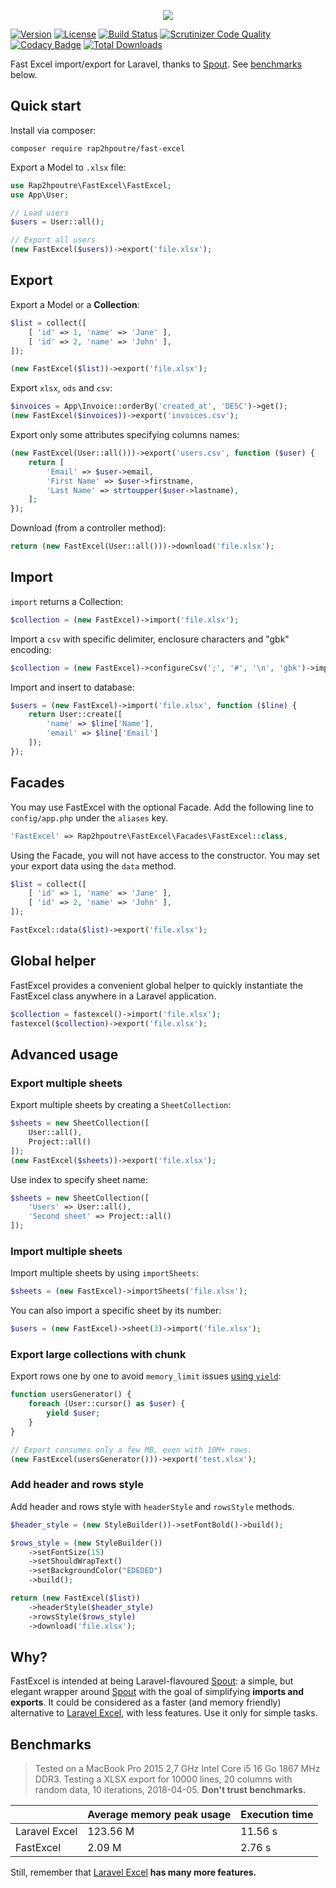 <p align="center">
<img src="https://user-images.githubusercontent.com/36028424/40173202-9a03d68a-5a03-11e8-9968-6b7e3b4f8a1b.png">
</p>

[![Version](https://poser.pugx.org/rap2hpoutre/fast-excel/version?format=flat)](https://packagist.org/packages/rap2hpoutre/fast-excel)
[![License](https://poser.pugx.org/rap2hpoutre/fast-excel/license?format=flat)](https://packagist.org/packages/rap2hpoutre/fast-excel)
[![Build Status](https://travis-ci.org/rap2hpoutre/fast-excel.svg?branch=master)](https://travis-ci.org/rap2hpoutre/fast-excel)
[![Scrutinizer Code Quality](https://scrutinizer-ci.com/g/rap2hpoutre/fast-excel/badges/quality-score.png?b=master)](https://scrutinizer-ci.com/g/rap2hpoutre/fast-excel/?branch=master)
[![Codacy Badge](https://api.codacy.com/project/badge/Grade/4814d15bf1a545b99c90dc07917d7ec9)](https://www.codacy.com/app/rap2hpoutre/fast-excel?utm_source=github.com&amp;utm_medium=referral&amp;utm_content=rap2hpoutre/fast-excel&amp;utm_campaign=Badge_Grade)
[![Total Downloads](https://poser.pugx.org/rap2hpoutre/fast-excel/downloads)](https://packagist.org/packages/rap2hpoutre/fast-excel)

Fast Excel import/export for Laravel, thanks to [Spout](https://github.com/box/spout).
See [benchmarks](#benchmarks) below.

## Quick start

Install via composer:

```
composer require rap2hpoutre/fast-excel
```

Export a Model to `.xlsx` file:

```php
use Rap2hpoutre\FastExcel\FastExcel;
use App\User;

// Load users
$users = User::all();

// Export all users
(new FastExcel($users))->export('file.xlsx');
```

## Export

Export a Model or a **Collection**:

```php
$list = collect([
    [ 'id' => 1, 'name' => 'Jane' ],
    [ 'id' => 2, 'name' => 'John' ],
]);

(new FastExcel($list))->export('file.xlsx');
```

Export `xlsx`, `ods` and `csv`:

```php
$invoices = App\Invoice::orderBy('created_at', 'DESC')->get();
(new FastExcel($invoices))->export('invoices.csv');
```

Export only some attributes specifying columns names:

```php
(new FastExcel(User::all()))->export('users.csv', function ($user) {
    return [
        'Email' => $user->email,
        'First Name' => $user->firstname,
        'Last Name' => strtoupper($user->lastname),
    ];
});
```

Download (from a controller method):

```php
return (new FastExcel(User::all()))->download('file.xlsx');
```

## Import

`import` returns a Collection:

```php
$collection = (new FastExcel)->import('file.xlsx');
```

Import a `csv` with specific delimiter, enclosure characters and "gbk" encoding:

```php
$collection = (new FastExcel)->configureCsv(';', '#', '\n', 'gbk')->import('file.csv');
```

Import and insert to database:

```php
$users = (new FastExcel)->import('file.xlsx', function ($line) {
    return User::create([
        'name' => $line['Name'],
        'email' => $line['Email']
    ]);
});
```

## Facades

You may use FastExcel with the optional Facade. Add the following line to ``config/app.php`` under the ``aliases`` key.

````php
'FastExcel' => Rap2hpoutre\FastExcel\Facades\FastExcel::class,
````

Using the Facade, you will not have access to the constructor. You may set your export data using the ``data`` method.

````php
$list = collect([
    [ 'id' => 1, 'name' => 'Jane' ],
    [ 'id' => 2, 'name' => 'John' ],
]);

FastExcel::data($list)->export('file.xlsx');
````

## Global helper

FastExcel provides a convenient global helper to quickly instantiate the FastExcel class anywhere in a Laravel application.

```php
$collection = fastexcel()->import('file.xlsx');
fastexcel($collection)->export('file.xlsx');
```

## Advanced usage

### Export multiple sheets

Export multiple sheets by creating a `SheetCollection`:

```php
$sheets = new SheetCollection([
    User::all(),
    Project::all()
]);
(new FastExcel($sheets))->export('file.xlsx');
```

Use index to specify sheet name:
```php
$sheets = new SheetCollection([
    'Users' => User::all(),
    'Second sheet' => Project::all()
]);
```

### Import multiple sheets

Import multiple sheets by using `importSheets`:

```php
$sheets = (new FastExcel)->importSheets('file.xlsx');
```

You can also import a specific sheet by its number:

```php
$users = (new FastExcel)->sheet(3)->import('file.xlsx');
```

### Export large collections with chunk

Export rows one by one to avoid `memory_limit` issues [using `yield`](https://www.php.net/manual/en/language.generators.syntax.php):

```php
function usersGenerator() {
    foreach (User::cursor() as $user) {
        yield $user;
    }
}

// Export consumes only a few MB, even with 10M+ rows.
(new FastExcel(usersGenerator()))->export('test.xlsx');
```

### Add header and rows style

Add header and rows style with `headerStyle` and `rowsStyle` methods.

```php
$header_style = (new StyleBuilder())->setFontBold()->build();

$rows_style = (new StyleBuilder())
    ->setFontSize(15)
    ->setShouldWrapText()
    ->setBackgroundColor("EDEDED")
    ->build();

return (new FastExcel($list))
    ->headerStyle($header_style)
    ->rowsStyle($rows_style)
    ->download('file.xlsx');
```

## Why?

FastExcel is intended at being Laravel-flavoured [Spout](https://github.com/box/spout):
a simple, but elegant wrapper around [Spout](https://github.com/box/spout) with the goal
of simplifying **imports and exports**. It could be considered as a faster (and memory friendly) alternative
to [Laravel Excel](https://laravel-excel.com/), with less features.
Use it only for simple tasks.

## Benchmarks

> Tested on a MacBook Pro 2015 2,7 GHz Intel Core i5 16 Go 1867 MHz DDR3.
Testing a XLSX export for 10000 lines, 20 columns with random data, 10 iterations, 2018-04-05. **Don't trust benchmarks.**

|   | Average memory peak usage  | Execution time |
|---|---|---|
| Laravel Excel  | 123.56 M  | 11.56 s |
| FastExcel  | 2.09 M | 2.76 s |

Still, remember that [Laravel Excel](https://laravel-excel.com/) **has many more features.**
